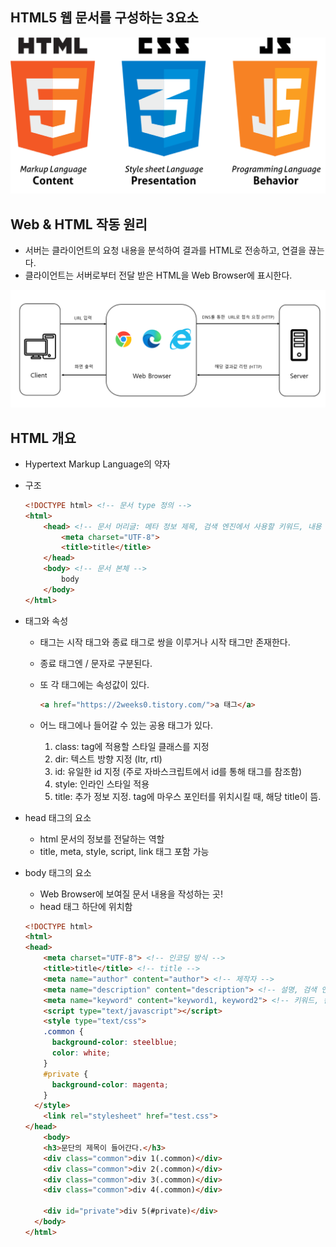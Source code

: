 ## HTML5 웹 문서를 구성하는 3요소

![html5.png](/assets/img/posts/html-001/html5.png)

## Web & HTML 작동 원리

- 서버는 클라이언트의 요청 내용을 분석하여 결과를 HTML로 전송하고, 연결을 끊는다.
- 클라이언트는 서버로부터 전달 받은 HTML을 Web Browser에 표시한다.

![c-b-s](/assets/img/posts/html-001/client-browser-server.png)

## HTML 개요

- Hypertext Markup Language의 약자
- 구조

    ```html
    <!DOCTYPE html> <!-- 문서 type 정의 -->
    <html>
    	<head> <!-- 문서 머리글: 메타 정보 제목, 검색 엔진에서 사용할 키워드, 내용 등등 -->
    		<meta charset="UTF-8">
    		<title>title</title>
    	</head>
    	<body> <!-- 문서 본체 -->
    		body
    	</body>
    </html>
    ```


- 태그와 속성
    - 태그는 시작 태그와 종료 태그로 쌍을 이루거나 시작 태그만 존재한다.
    - 종료 태그엔 / 문자로 구분된다.
    - 또 각 태그에는 속성값이 있다.

        ```html
        <a href="https://2weeks0.tistory.com/">a 태그</a>
        ```

    - 어느 태그에나 들어갈 수 있는 공용 태그가 있다.
        1. class: tag에 적용할 스타일 클래스를 지정
        2. dir: 텍스트 방향 지정 (ltr, rtl)
        3. id: 유일한 id 지정 (주로 자바스크립트에서 id를 통해 태그를 참조함)
        4. style: 인라인 스타일 적용
        5. title: 추가 정보 지정. tag에 마우스 포인터를 위치시킬 때, 해당 title이 뜸.

- head 태그의 요소
    - html 문서의 정보를 전달하는 역할
    - title, meta, style, script, link 태그 포함 가능
- body 태그의 요소
    - Web Browser에 보여질 문서 내용을 작성하는 곳!
    - head 태그 하단에 위치함
    
    ```html
    <!DOCTYPE html>
    <html>
    <head>
        <meta charset="UTF-8"> <!-- 인코딩 방식 -->
        <title>title</title> <!-- title -->
        <meta name="author" content="author"> <!-- 제작자 -->
        <meta name="description" content="description"> <!-- 설명, 검색 엔진이 수집 -->
        <meta name="keyword" content="keyword1, keyword2"> <!-- 키워드, 컴마로 구분하여 나열, 검색 엔진이 수집 -->
        <script type="text/javascript"></script>
        <style type="text/css">
        .common {
          background-color: steelblue;
          color: white;
        }
        #private {
          background-color: magenta;
        }
      </style>
        <link rel="stylesheet" href="test.css">
    </head>
        <body>
        <h3>문단의 제목이 들어간다.</h3>
        <div class="common">div 1(.common)</div>
        <div class="common">div 2(.common)</div>
        <div class="common">div 3(.common)</div>
        <div class="common">div 4(.common)</div>
    
        <div id="private">div 5(#private)</div>
      </body>
    </html>
    ```